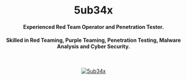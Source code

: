 <h1 align="center">5ub34x</h1>
<h4 align="center">Experienced Red Team Operator and Penetration Tester.</h4>
<h4 align="center">Skilled in Red Teaming, Purple Teaming, Penetration Testing, Malware Analysis and Cyber Security.</h4>
<br>
<p align="center"> <a href="https://twitter.com/5ub34x" target="blank"><img src="https://img.shields.io/twitter/follow/5ub34x?logo=twitter&style=for-the-badge" alt="5ub34x" /></a> </p>

